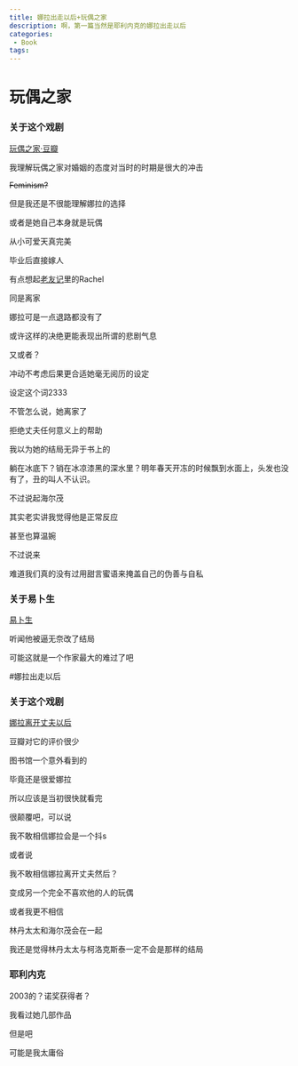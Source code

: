 ```yaml
---
title: 娜拉出走以后+玩偶之家
description: 啊，第一篇当然是耶利内克的娜拉出走以后
categories:
 - Book
tags:
---
```


# 玩偶之家

### 关于这个戏剧

[玩偶之家·豆瓣](https://book.douban.com/subject/1373788/)

我理解玩偶之家对婚姻的态度对当时的时期是很大的冲击

~~Feminism?~~

但是我还是不很能理解娜拉的选择

或者是她自己本身就是玩偶

从小可爱天真完美

毕业后直接嫁人

有点想起[老友记](https://www.douban.com/tag/%E8%80%81%E5%8F%8B%E8%AE%B0/)里的Rachel

同是离家

娜拉可是一点退路都没有了

或许这样的决绝更能表现出所谓的悲剧气息

又或者？

冲动不考虑后果更合适她毫无阅历的设定

设定这个词2333

不管怎么说，她离家了

拒绝丈夫任何意义上的帮助

我以为她的结局无异于书上的

躺在冰底下？销在冰凉漆黑的深水里？明年春天开冻的时候飘到水面上，头发也没有了，丑的叫人不认识。

不过说起海尔茂

其实老实讲我觉得他是正常反应

甚至也算温婉

不过说来

难道我们真的没有过用甜言蜜语来掩盖自己的伪善与自私

### 关于易卜生

[易卜生](https://zh.wikipedia.org/wiki/%E4%BA%A8%E9%87%8C%E5%85%8B%C2%B7%E6%98%93%E5%8D%9C%E7%94%9F)

听闻他被逼无奈改了结局

可能这就是一个作家最大的难过了吧



#娜拉出走以后

### 关于这个戏剧

[娜拉离开丈夫以后](https://book.douban.com/subject/1430079/)

豆瓣对它的评价很少

图书馆一个意外看到的

毕竟还是很爱娜拉

所以应该是当初很快就看完

很颠覆吧，可以说

我不敢相信娜拉会是一个抖s

或者说

我不敢相信娜拉离开丈夫然后？

变成另一个完全不喜欢他的人的玩偶

或者我更不相信

林丹太太和海尔茂会在一起

我还是觉得林丹太太与柯洛克斯泰一定不会是那样的结局

### 耶利内克

2003的？诺奖获得者？

我看过她几部作品

但是吧

可能是我太庸俗



